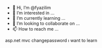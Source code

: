 - 👋 Hi, I’m @fyazilim
- 👀 I’m interested in ...
- 🌱 I’m currently learning ...
- 💞️ I’m looking to collaborate on ...
- 📫 How to reach me ...

<!---
fyazilim/fyazilim is a ✨ special ✨ repository because its `README.md` (this file) appears on your GitHub profile.
You can click the Preview link to take a look at your changes.
--->
asp.net mvc changepassword
ı want to learn
